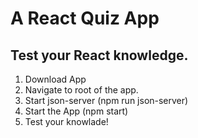 # A React Quiz App
## Test your React knowledge.

1. Download App
2. Navigate to root of the app.
3. Start json-server (npm run json-server)
4. Start the App (npm start)
5. Test your knowlade!
